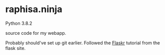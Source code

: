 # raphisa.ninja
Python 3.8.2

source code for my webapp.

Probably should've set up git earlier. Followed the [Flaskr](https://flask.palletsprojects.com/en/1.1.x/tutorial/) tutorial from the flask site.